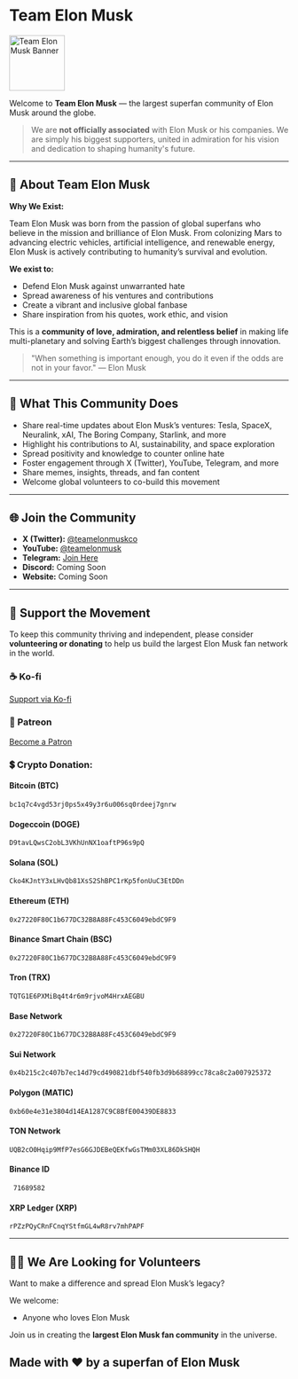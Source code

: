 # Team Elon Musk
<img src="https://github.com/teamelonmusk/teamelonmusk/issues/1#issue-3108828523" alt="Team Elon Musk Banner" width="100"/>

Welcome to **Team Elon Musk** — the largest superfan community of Elon Musk around the globe.

> We are **not officially associated** with Elon Musk or his companies. We are simply his biggest supporters, united in admiration for his vision and dedication to shaping humanity's future.

---

## 🌌 About Team Elon Musk

**Why We Exist:**

Team Elon Musk was born from the passion of global superfans who believe in the mission and brilliance of Elon Musk. From colonizing Mars to advancing electric vehicles, artificial intelligence, and renewable energy, Elon Musk is actively contributing to humanity’s survival and evolution.

**We exist to:**

* Defend Elon Musk against unwarranted hate
* Spread awareness of his ventures and contributions
* Create a vibrant and inclusive global fanbase
* Share inspiration from his quotes, work ethic, and vision

This is a **community of love, admiration, and relentless belief** in making life multi-planetary and solving Earth’s biggest challenges through innovation.

> "When something is important enough, you do it even if the odds are not in your favor." — Elon Musk

---

## 📡 What This Community Does

* Share real-time updates about Elon Musk’s ventures: Tesla, SpaceX, Neuralink, xAI, The Boring Company, Starlink, and more
* Highlight his contributions to AI, sustainability, and space exploration
* Spread positivity and knowledge to counter online hate
* Foster engagement through X (Twitter), YouTube, Telegram, and more
* Share memes, insights, threads, and fan content
* Welcome global volunteers to co-build this movement

---

## 🌐 Join the Community

* **X (Twitter):** [@teamelonmuskco](https://x.com/teamelonmuskco)
* **YouTube:** [@teamelonmusk](https://youtube.com/@teamelonmusk)
* **Telegram:** [Join Here](https://t.me/teamelonmusk)
* **Discord:** Coming Soon
* **Website:** Coming Soon

---

## 💖 Support the Movement 

To keep this community thriving and independent, please consider **volunteering or donating** to help us build the largest Elon Musk fan network in the world.

### ☕ Ko-fi

[Support via Ko-fi](https://ko-fi.com/teamelonmusk)

### 🎁 Patreon

[Become a Patron](https://patreon.com/teamelonmusk)

### 💲 Crypto Donation:

#### Bitcoin (BTC)

```
bc1q7c4vgd53rj0ps5x49y3r6u006sq0rdeej7gnrw
```
#### Dogeccoin (DOGE)

```
D9tavLQwsC2obL3VKhUnNX1oaftP96s9pQ
```

#### Solana (SOL)

```
Cko4KJntY3xLHvQb81XsS2ShBPC1rKp5fonUuC3EtDDn
```

#### Ethereum (ETH)

```
0x27220F80C1b677DC32B8A88Fc453C6049ebdC9F9
```

#### Binance Smart Chain (BSC)

```
0x27220F80C1b677DC32B8A88Fc453C6049ebdC9F9
```

#### Tron (TRX)

```
TQTG1E6PXMiBq4t4r6m9rjvoM4HrxAEGBU
```

#### Base Network

```
0x27220F80C1b677DC32B8A88Fc453C6049ebdC9F9
```

#### Sui Network

```
0x4b215c2c407b7ec14d79cd490821dbf540fb3d9b68899cc78ca8c2a007925372
```

#### Polygon (MATIC)

```
0xb60e4e31e3804d14EA1287C9C8BfE00439DE8833
```

#### TON Network

```
UQB2cO0Hqip9MfP7esG6GJDEBeQEKfwGsTMm03XL86DkSHQH
```

#### Binance ID

```
 71689582
```

#### XRP Ledger (XRP) 

```
rPZzPQyCRnFCnqYStfmGL4wR8rv7mhPAPF
```

---


## 🙋‍♀️ We Are Looking for Volunteers

Want to make a difference and spread Elon Musk’s legacy?

We welcome:

* Anyone who loves Elon Musk

Join us in creating the **largest Elon Musk fan community** in the universe.


##  Made with ♥️ by a superfan of Elon Musk

<!--
**teamelonmusk/teamelonmusk** is a ✨ _special_ ✨ repository because its `README.md` (this file) appears on your GitHub profile.

Here are some ideas to get you started:

- 🔭 I’m currently working on ...
- 🌱 I’m currently learning ...
- 👯 I’m looking to collaborate on ...
- 🤔 I’m looking for help with ...
- 💬 Ask me about ...
- 📫 How to reach me: ...
- 😄 Pronouns: ...
- ⚡ Fun fact: ...
-->
